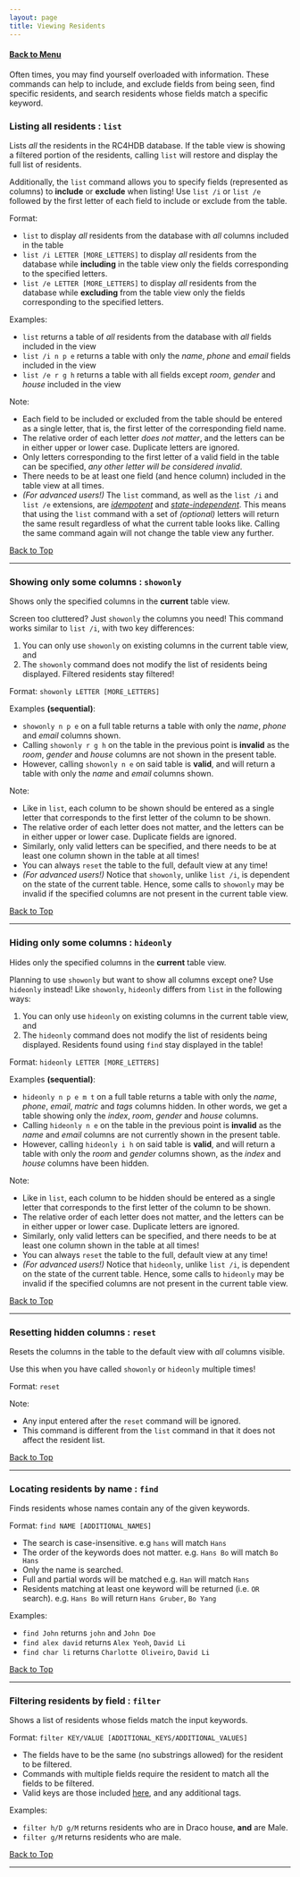 ```yaml
---
layout: page
title: Viewing Residents
---
```


#### [Back to Menu](../UserGuide.md)

Often times, you may find yourself overloaded with information. These commands can help to include, and exclude
fields from being seen, find specific residents, and search residents whose fields match a specific keyword.

### Listing all residents : `list`

Lists *all* the residents in the RC4HDB database. If the table view is showing a filtered portion of the residents,
calling `list` will restore and display the full list of residents.

Additionally, the `list` command allows you to specify fields (represented as columns) to **include** or **exclude** when listing! Use `list /i` or `list /e` followed by the first letter of each field to include or exclude from the table.

Format:

- `list` to display *all* residents from the database with *all* columns included in the table
- `list /i LETTER [MORE_LETTERS]` to display *all* residents from the database while **including** in the table view only the fields corresponding to the specified letters.
- `list /e LETTER [MORE_LETTERS]` to display *all* residents from the database while **excluding** from the table view only the fields corresponding to the specified letters.

Examples:

- `list` returns a table of *all* residents from the database with *all* fields included in the view
- `list /i n p e` returns a table with only the *name*, *phone* and *email* fields included in the view
- `list /e r g h` returns a table with all fields except *room*, *gender* and *house* included in the view

Note:

- Each field to be included or excluded from the table should be entered as a single letter, that is, the first letter of the corresponding field name.
- The relative order of each letter *does not matter*, and the letters can be in either upper or lower case. Duplicate letters are ignored.
- Only letters corresponding to the first letter of a valid field in the table can be specified, *any other letter will be considered invalid*.
- There needs to be at least one field (and hence column) included in the table view at all times.
- *(For advanced users!)* The `list` command, as well as the `list /i` and `list /e` extensions, are [*idempotent*](glossary.md#idempotent)
  and [*state-independent*](glossary.md#state-independent). This means that using the `list` command with a set of *(optional)* letters will return the same result regardless of what the current table looks like. Calling the same command again will not change the table view any further.

[Back to Top](#back-to-menuuserguidemd)

---

### Showing only some columns : `showonly`

Shows only the specified columns in the **current** table view.

Screen too cluttered? Just `showonly` the columns you need! This command works similar to `list /i`, with two key differences:

1. You can only use `showonly` on existing columns in the current table view, and
2. The `showonly` command does not modify the list of residents being displayed. Filtered residents stay filtered!

Format: `showonly LETTER [MORE_LETTERS]`

Examples **(sequential)**:

- `showonly n p e` on a full table returns a table with only the *name*, *phone* and *email* columns shown.
- Calling `showonly r g h` on the table in the previous point is **invalid** as the *room*, *gender* and *house* columns are not shown in the present table.
- However, calling `showonly n e` on said table is **valid**, and will return a table with only the *name* and *email* columns shown.

Note:

- Like in `list`, each column to be shown should be entered as a single letter that corresponds to the first letter of the column to be shown.
- The relative order of each letter does not matter, and the letters can be in either upper or lower case. Duplicate fields are ignored.
- Similarly, only valid letters can be specified, and there needs to be at least one column shown in the table at all times!
- You can always `reset` the table to the full, default view at any time!
- *(For advanced users!)* Notice that `showonly`, unlike `list /i`, is dependent on the state of the current table. Hence, some calls to `showonly` may be invalid if the specified columns are not present in the current table view.

[Back to Top](#back-to-menuuserguidemd)

---

### Hiding only some columns : `hideonly`

Hides only the specified columns in the **current** table view.

Planning to use `showonly` but want to show all columns except one? Use `hideonly` instead! Like `showonly`, `hideonly` differs from `list` in the following ways:
1. You can only use `hideonly` on existing columns in the current table view, and
2. The `hideonly` command does not modify the list of residents being displayed. Residents found using `find` stay displayed in the table!

Format: `hideonly LETTER [MORE_LETTERS]`

Examples **(sequential)**:

- `hideonly n p e m t` on a full table returns a table with only the *name*, *phone*, *email*, *matric* and *tags* columns hidden. In other words, we get a table showing only the *index*, *room*, *gender* and *house* columns.
- Calling `hideonly n e` on the table in the previous point is **invalid** as the *name* and *email* columns are not currently shown in the present table.
- However, calling `hideonly i h` on said table is **valid**, and will return a table with only the *room* and *gender* columns shown, as the *index* and *house* columns have been hidden.

Note:

- Like in `list`, each column to be hidden should be entered as a single letter that corresponds to the first letter of the column to be shown.
- The relative order of each letter does not matter, and the letters can be in either upper or lower case. Duplicate letters are ignored.
- Similarly, only valid letters can be specified, and there needs to be at least one column shown in the table at all times!
- You can always `reset` the table to the full, default view at any time!
- *(For advanced users!)* Notice that `hideonly`, unlike `list /i`, is dependent on the state of the current table. Hence, some calls to `hideonly` may be invalid if the specified columns are not present in the current table view.

[Back to Top](#back-to-menuuserguidemd)

---

### Resetting hidden columns : `reset`

Resets the columns in the table to the default view with *all* columns visible.

Use this when you have called `showonly` or `hideonly` multiple times!

Format: `reset`

Note:
- Any input entered after the `reset` command will be ignored.
- This command is different from the `list` command in that it does not affect the resident list.

[Back to Top](#back-to-menuuserguidemd)

---

### Locating residents by name : `find`

Finds residents whose names contain any of the given keywords.

Format: `find NAME [ADDITIONAL_NAMES]`

* The search is case-insensitive. e.g `hans` will match `Hans`
* The order of the keywords does not matter. e.g. `Hans Bo` will match `Bo Hans`
* Only the name is searched.
* Full and partial words will be matched e.g. `Han` will match `Hans`
* Residents matching at least one keyword will be returned (i.e. `OR` search).
  e.g. `Hans Bo` will return `Hans Gruber`, `Bo Yang`

Examples:
* `find John` returns `john` and `John Doe`
* `find alex david` returns `Alex Yeoh`, `David Li`
* `find char li` returns `Charlotte Oliveiro`, `David Li`<br>
  <!--- ![result for 'find alex david'](images/findAlexDavidResult.png) --->

[Back to Top](#back-to-menuuserguidemd)

---

### Filtering residents by field : `filter`

Shows a list of residents whose fields match the input keywords.

Format: `filter KEY/VALUE [ADDITIONAL_KEYS/ADDITIONAL_VALUES]`
* The fields have to be the same (no substrings allowed) for the resident to be filtered.
* Commands with multiple fields require the resident to match all the fields to be filtered.
* Valid keys are those included [here](#format-for-resident-fields), and any additional tags.

Examples:
* `filter h/D g/M` returns residents who are in Draco house, **and** are Male.
* `filter g/M` returns residents who are male.

[Back to Top](#back-to-menuuserguidemd)

---
